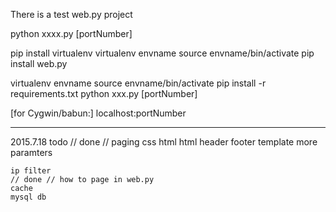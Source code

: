 There is a test web.py project

python xxxx.py [portNumber]


pip install virtualenv
virtualenv envname
source envname/bin/activate
pip install web.py




virtualenv envname
source envname/bin/activate
pip install -r requirements.txt
python xxx.py [portNumber]

[for Cygwin/babun:]
localhost:portNumber


---
2015.7.18
todo 
    // done // paging
    css
    html
    html header footer
     template more paramters
	
    ip filter
    // done // how to page in web.py
    cache
    mysql db
